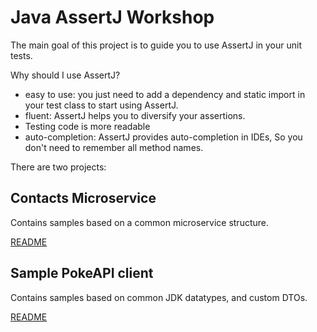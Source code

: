 # Java AssertJ Workshop

The main goal of this project is to guide you to use AssertJ in your unit tests.

Why should I use AssertJ?
* easy to use: you just need to add a dependency and static import in your test class to start using AssertJ.
* fluent: AssertJ helps you to diversify your assertions.
* Testing code is more readable
* auto-completion: AssertJ provides auto-completion in IDEs, So you don't need to remember all method names.

There are two projects:

## Contacts Microservice

Contains samples based on a common microservice structure.

[README](contacts-service-parent/README.MD)

## Sample PokeAPI client

Contains samples based on common JDK datatypes, and custom DTOs.

[README](pokeapi-client-parent/README.MD)
